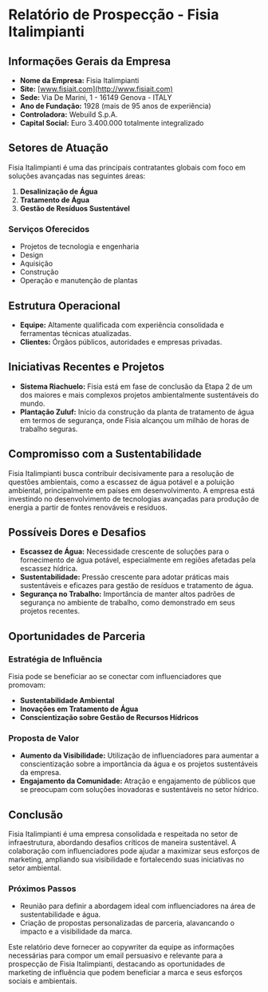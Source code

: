 # Relatório de Prospecção - Fisia Italimpianti

## Informações Gerais da Empresa
- **Nome da Empresa:** Fisia Italimpianti
- **Site:** [www.fisiait.com](http://www.fisiait.com)
- **Sede:** Via De Marini, 1 - 16149 Genova - ITALY
- **Ano de Fundação:** 1928 (mais de 95 anos de experiência)
- **Controladora:** Webuild S.p.A.
- **Capital Social:** Euro 3.400.000 totalmente integralizado

## Setores de Atuação
Fisia Italimpianti é uma das principais contratantes globais com foco em soluções avançadas nas seguintes áreas:
1. **Desalinização de Água**
2. **Tratamento de Água**
3. **Gestão de Resíduos Sustentável**

### Serviços Oferecidos
- Projetos de tecnologia e engenharia
- Design
- Aquisição
- Construção
- Operação e manutenção de plantas

## Estrutura Operacional
- **Equipe:** Altamente qualificada com experiência consolidada e ferramentas técnicas atualizadas.
- **Clientes:** Órgãos públicos, autoridades e empresas privadas.

## Iniciativas Recentes e Projetos
- **Sistema Riachuelo:** Fisia está em fase de conclusão da Etapa 2 de um dos maiores e mais complexos projetos ambientalmente sustentáveis do mundo.
- **Plantação Zuluf:** Início da construção da planta de tratamento de água em termos de segurança, onde Fisia alcançou um milhão de horas de trabalho seguras.

## Compromisso com a Sustentabilidade
Fisia Italimpianti busca contribuir decisivamente para a resolução de questões ambientais, como a escassez de água potável e a poluição ambiental, principalmente em países em desenvolvimento. A empresa está investindo no desenvolvimento de tecnologias avançadas para produção de energia a partir de fontes renováveis e resíduos.

## Possíveis Dores e Desafios
- **Escassez de Água:** Necessidade crescente de soluções para o fornecimento de água potável, especialmente em regiões afetadas pela escassez hídrica.
- **Sustentabilidade:** Pressão crescente para adotar práticas mais sustentáveis e eficazes para gestão de resíduos e tratamento de água.
- **Segurança no Trabalho:** Importância de manter altos padrões de segurança no ambiente de trabalho, como demonstrado em seus projetos recentes.

## Oportunidades de Parceria
### Estratégia de Influência
Fisia pode se beneficiar ao se conectar com influenciadores que promovam:
- **Sustentabilidade Ambiental**
- **Inovações em Tratamento de Água**
- **Conscientização sobre Gestão de Recursos Hídricos**

### Proposta de Valor
- **Aumento da Visibilidade:** Utilização de influenciadores para aumentar a conscientização sobre a importância da água e os projetos sustentáveis da empresa.
- **Engajamento da Comunidade:** Atração e engajamento de públicos que se preocupam com soluções inovadoras e sustentáveis no setor hídrico.

## Conclusão
Fisia Italimpianti é uma empresa consolidada e respeitada no setor de infraestrutura, abordando desafios críticos de maneira sustentável. A colaboração com influenciadores pode ajudar a maximizar seus esforços de marketing, ampliando sua visibilidade e fortalecendo suas iniciativas no setor ambiental.

### Próximos Passos
- Reunião para definir a abordagem ideal com influenciadores na área de sustentabilidade e água.
- Criação de propostas personalizadas de parceria, alavancando o impacto e a visibilidade da marca.

Este relatório deve fornecer ao copywriter da equipe as informações necessárias para compor um email persuasivo e relevante para a prospecção de Fisia Italimpianti, destacando as oportunidades de marketing de influência que podem beneficiar a marca e seus esforços sociais e ambientais.